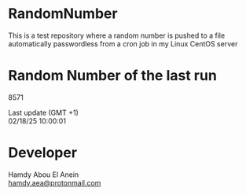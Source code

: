 # RandomNumber    
This is a test repository where a random number is pushed to a file automatically passwordless from a cron job in my Linux CentOS server    
# Random Number of the last run   
8571
      
Last update (GMT +1)    
02/18/25 10:00:01
# Developer    
Hamdy Abou El Anein   
hamdy.aea@protonmail.com
